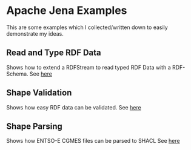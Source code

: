 # Apache Jena Examples
This are some examples which I collected/written down to easily demonstrate my ideas.

## Read and Type RDF Data
Shows how to extend a RDFStream to read typed RDF Data with a RDF-Schema.
See [here](typed-read)

## Shape Validation
Shows how easy RDF data can be validated.
See [here](shape-validation)

## Shape Parsing
Shows how ENTSO-E CGMES files can be parsed to SHACL
See [here](shape-parse)
